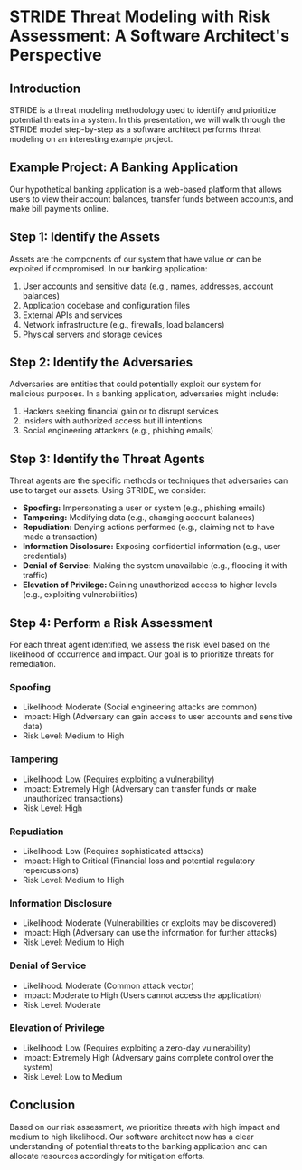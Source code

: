 # STRIDE Threat Modeling with Risk Assessment: A Software Architect's Perspective

## Introduction

STRIDE is a threat modeling methodology used to identify and prioritize potential threats in a system. In this 
presentation, we will walk through the STRIDE model step-by-step as a software architect performs threat modeling
on an interesting example project.

## Example Project: A Banking Application

Our hypothetical banking application is a web-based platform that allows users to view their account balances, 
transfer funds between accounts, and make bill payments online.

## Step 1: Identify the Assets

Assets are the components of our system that have value or can be exploited if compromised. In our banking 
application:

1. User accounts and sensitive data (e.g., names, addresses, account balances)
2. Application codebase and configuration files
3. External APIs and services
4. Network infrastructure (e.g., firewalls, load balancers)
5. Physical servers and storage devices

## Step 2: Identify the Adversaries

Adversaries are entities that could potentially exploit our system for malicious purposes. In a banking 
application, adversaries might include:

1. Hackers seeking financial gain or to disrupt services
2. Insiders with authorized access but ill intentions
3. Social engineering attackers (e.g., phishing emails)

## Step 3: Identify the Threat Agents

Threat agents are the specific methods or techniques that adversaries can use to target our assets. Using STRIDE,
we consider:

- **Spoofing:** Impersonating a user or system (e.g., phishing emails)
- **Tampering:** Modifying data (e.g., changing account balances)
- **Repudiation:** Denying actions performed (e.g., claiming not to have made a transaction)
- **Information Disclosure:** Exposing confidential information (e.g., user credentials)
- **Denial of Service:** Making the system unavailable (e.g., flooding it with traffic)
- **Elevation of Privilege:** Gaining unauthorized access to higher levels (e.g., exploiting vulnerabilities)

## Step 4: Perform a Risk Assessment

For each threat agent identified, we assess the risk level based on the likelihood of occurrence and impact. Our 
goal is to prioritize threats for remediation.

### Spoofing

- Likelihood: Moderate (Social engineering attacks are common)
- Impact: High (Adversary can gain access to user accounts and sensitive data)
- Risk Level: Medium to High

### Tampering

- Likelihood: Low (Requires exploiting a vulnerability)
- Impact: Extremely High (Adversary can transfer funds or make unauthorized transactions)
- Risk Level: High

### Repudiation

- Likelihood: Low (Requires sophisticated attacks)
- Impact: High to Critical (Financial loss and potential regulatory repercussions)
- Risk Level: Medium to High

### Information Disclosure

- Likelihood: Moderate (Vulnerabilities or exploits may be discovered)
- Impact: High (Adversary can use the information for further attacks)
- Risk Level: Medium to High

### Denial of Service

- Likelihood: Moderate (Common attack vector)
- Impact: Moderate to High (Users cannot access the application)
- Risk Level: Moderate

### Elevation of Privilege

- Likelihood: Low (Requires exploiting a zero-day vulnerability)
- Impact: Extremely High (Adversary gains complete control over the system)
- Risk Level: Low to Medium

## Conclusion

Based on our risk assessment, we prioritize threats with high impact and medium to high likelihood. Our software 
architect now has a clear understanding of potential threats to the banking application and can allocate 
resources accordingly for mitigation efforts.
